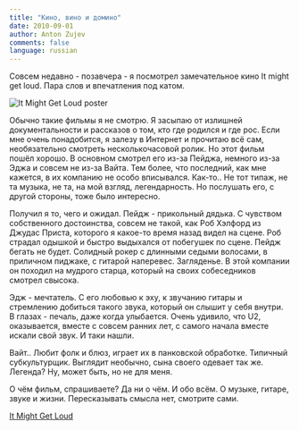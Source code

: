 ```yaml
---
title: "Кино, вино и домино"
date: 2010-09-01
author: Anton Zujev
comments: false
language: russian
---
```


Совсем недавно - позавчера - я посмотрел замечательное кино It might get loud. Пара слов и впечатления под катом.

![It Might Get Loud poster](/images/i/poster_itmightgetloud.jpg)

Обычно такие фильмы я не смотрю. Я засыпаю от излишней документальности и рассказов о том, кто где родился и где рос. Если мне очень понадобится, я залезу в Интернет и прочитаю всё сам, необязательно смотреть несколькочасовой ролик. Но этот фильм пошёл хорошо. В основном смотрел его из-за Пейджа, немного из-за Эджа и совсем не из-за Вайта. Тем более, что последний, как мне кажется, в их компанию не особо вписывался. Как-то.. Не тот типаж, не та музыка, не та, на мой взгляд, легендарность. Но послушать его, с другой стороны, тоже было интересно.

Получил я то, чего и ожидал. Пейдж - прикольный дядька. С чувством собственного достоинства, совсем не такой, как Роб Хэлфорд из Джудас Приста, которого я какое-то время назад видел на сцене. Роб страдал одышкой и быстро выдыхался от побегушек по сцене. Пейдж бегать не будет. Солидный рокер с длинными седыми волосами, в приличном пиджаке, с гитарой наперевес. Загляденье. В этой компании он походил на мудрого старца, который на своих собеседников смотрел свысока.

Эдж - мечтатель. С его любовью к эху, к звучанию гитары и стремлению добиться такого звука, который он слышит у себя внутри. В глазах - печаль, даже когда улыбается. Очень удивило, что U2, оказывается, вместе с совсем ранних лет, с самого начала вместе искали свой звук. И таки нашли.

Вайт.. Любит фолк и блюз, играет их в панковской обработке. Типичный субкультурщик. Выглядит необычно, сына своего одевает так же. Легенда? Ну, может быть, но не для меня.

О чём фильм, спрашиваете? Да ни о чём. И обо всём. О музыке, гитаре, звуке и жизни. Пересказывать смысла нет, смотрите сами.

<div class="fotorama" data-width="100%" data-allowfullscreen="native">
  <a href="http://youtube.com/watch?v=ys2LKKfwTjU">It Might Get Loud</a>
</div>